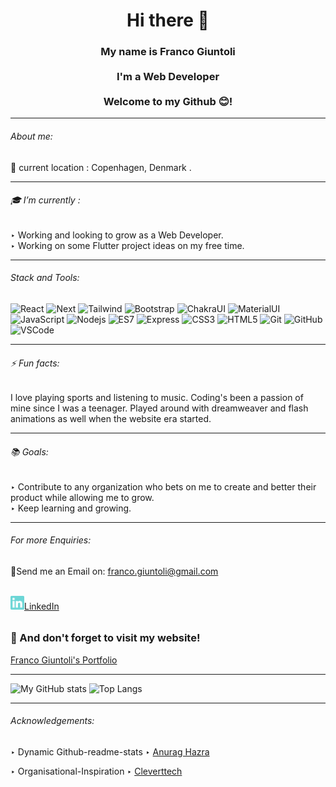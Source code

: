 <h1 align="center">Hi there 👋</h1>





 <h3 align="center"> My name is Franco Giuntoli<br><br> I'm a Web Developer<br><br>Welcome to my Github 😊!</h3>
 <hr> 
 
 
 ###### About me: 
 
📍 current location : Copenhagen, Denmark . 

 
 <hr> 
 
###### 🎓 I’m currently : 

‣ Working and looking to grow as a Web Developer.<br>
‣ Working on some Flutter project ideas on my free time. 
 <hr>

###### Stack and Tools:

![React](https://img.shields.io/badge/-React-informational?style=flat-square&logo=react)
![Next](https://img.shields.io/badge/-Next-black?style=flat-square&logo=nextdotjs)
![Tailwind](https://img.shields.io/badge/-TailwindCSS-9cf?style=flat-square&logo=tailwindcss)
![Bootstrap](https://img.shields.io/badge/-Bootstrap-pink?style=flat-square&logo=bootstrap)
![ChakraUI](https://img.shields.io/badge/-ChakraUI-lightblue?style=flat-square&logo=chakraui)
![MaterialUI](https://img.shields.io/badge/-MaterialUI-white?style=flat-square&logo=mui)
![JavaScript](https://img.shields.io/badge/-JavaScript-yellow?style=flat-square&logo=javascript)
![Nodejs](https://img.shields.io/badge/-NodeJS-green?style=flat-square&logo=Node.js)
![ES7](https://img.shields.io/badge/-ES7-orange?style=flat-square)
![Express](https://img.shields.io/badge/-Express-purple?style=flat-square&logo=express)
![CSS3](https://img.shields.io/badge/-CSS3-1572B6?style=flat-square&logo=css3)
![HTML5](https://img.shields.io/badge/-HTML5-E34F26?style=flat-square&logo=html5&logoColor=white)
![Git](https://img.shields.io/badge/-Git-black?style=flat-square&logo=git)
![GitHub](https://img.shields.io/badge/-GitHub-181717?style=flat-square&logo=github)
![VSCode](https://img.shields.io/badge/-VS_Code-007ACC?style=flat-square&logo=visual-studio-code)

<hr>

###### ⚡ Fun facts: 

I love playing sports and listening to music. Coding's been a passion of mine since I was a teenager. Played around with dreamweaver and flash animations as well when the website era started.
 <hr>

###### 📚 Goals:

 ‣ Contribute to any organization who bets on me to create and better their product while allowing me to grow.<br>
 ‣ Keep learning and growing.
 <hr>

###### For more Enquiries: 

<p>📩Send me an Email on: <a href="mailto: franco.giuntoli@gmail.com">franco.giuntoli@gmail.com</a></p>
<br>
<a href="https://www.linkedin.com/in/francogiuntoli/"><img width='22px' src="https://github.com/francogiuntoli/francogiuntoli/blob/main/linkedin.svg"/>LinkedIn </a>

###### <h3>🤝 And don't forget to visit my website!</h3>
<a href="http://www.francogiuntoli.com" target="_blank">Franco Giuntoli's Portfolio</a>
<hr>

![My GitHub stats](https://github-readme-stats.vercel.app/api?username=francogiuntoli&hide=prs&show_icons=true&theme=dracula)
![Top Langs](https://github-readme-stats.vercel.app/api/top-langs/?username=francogiuntoli&layout=compact&theme=dracula)
<hr> 

###### Acknowledgements:

 ‣ Dynamic Github-readme-stats ‣ <a href="https://github.com/anuraghazra/github-readme-stats">Anurag Hazra</a>

 ‣ Organisational-Inspiration ‣ <a href="https://github.com/Cleverttech">Cleverttech</a>
